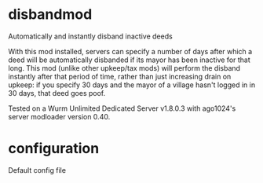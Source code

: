 # disbandmod
Automatically and instantly disband inactive deeds

With this mod installed, servers can specify a number of days after which a deed will be automatically disbanded if its mayor has been inactive for that long. This mod (unlike other upkeep/tax mods) will perform the disband instantly after that period of time, rather than just increasing drain on upkeep: if you specify 30 days and the mayor of a village hasn't logged in in 30 days, that deed goes poof.

Tested on a Wurm Unlimited Dedicated Server v1.8.0.3 with ago1024's server modloader version 0.40.

# configuration
Default config file
